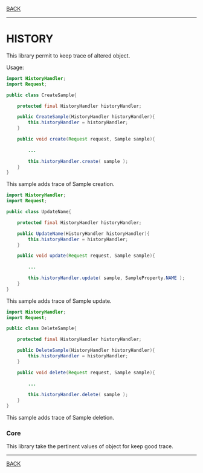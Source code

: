 [BACK](../table.md)

---

# HISTORY

This library permit to keep trace of altered object.

Usage:

```java
import HistoryHandler;
import Request;

public class CreateSample{

    protected final HistoryHandler historyHandler;

    public CreateSample(HistoryHandler historyHandler){
        this.historyHandler = historyHandler;
    }

    public void create(Request request, Sample sample){
    
        ...

        this.historyHandler.create( sample );
    }
}
```

This sample adds trace of Sample creation.


```java
import HistoryHandler;
import Request;

public class UpdateName{

    protected final HistoryHandler historyHandler;

    public UpdateName(HistoryHandler historyHandler){
        this.historyHandler = historyHandler;
    }

    public void update(Request request, Sample sample){
    
        ...

        this.historyHandler.update( sample, SampleProperty.NAME );
    }
}
```

This sample adds trace of Sample update.



```java
import HistoryHandler;
import Request;

public class DeleteSample{

    protected final HistoryHandler historyHandler;

    public DeleteSample(HistoryHandler historyHandler){
        this.historyHandler = historyHandler;
    }

    public void delete(Request request, Sample sample){
    
        ...

        this.historyHandler.delete( sample );
    }
}
```

This sample adds trace of Sample deletion.



### Core

This library take the pertinent values of object for keep good trace.

---

[BACK](../table.md)